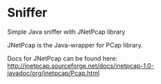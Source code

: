 # Sniffer
Simple Java sniffer with JNetPcap library

JNetPcap is the Java-wrapper for PCap library.

Docs for JNetPcap can be found here: http://jnetpcap.sourceforge.net/docs/jnetpcap-1.0-javadoc/org/jnetpcap/Pcap.html
